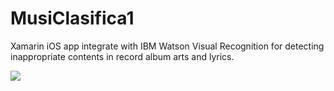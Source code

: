 # MusiClasifica1
Xamarin iOS app integrate with IBM Watson Visual Recognition for detecting inappropriate contents in record album arts and lyrics.

![](http://imgur.com/21a35201-5a03-4767-8532-af8325c888c1)
